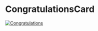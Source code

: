 # CongratulationsCard 


[![Congratulations](https://res.cloudinary.com/marcomontalbano/image/upload/v1624904495/video_to_markdown/images/google-drive--1ZbS3ADDL_m9HbBH6MACoi1hk8zUvAF11-c05b58ac6eb4c4700831b2b3070cd403.jpg)](https://drive.google.com/file/d/1ZbS3ADDL_m9HbBH6MACoi1hk8zUvAF11/view?usp=sharing "Congratulations")
